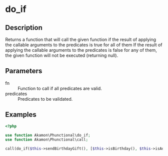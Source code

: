 # do_if

## Description
Returns a function that will call the given function if the result of applying the callable arguments to the predicates is true for all of them
If the result of applying the callable arguments to the predicates is false for any of them, the given function will not be executed (returning null).

## Parameters

<dl>
  <dt>fn</dt>
  <dd>Function to call if all predicates are valid.</dd>

  <dt>predicates</dt>
  <dd>Predicates to be validated.</dd>
</dl>

## Examples

```php
<?php

use function Akamon\Phunctional\do_if;
use function Akamon\Phunctional\call;

call(do_if($this->sendBirthdayGift(), [$this->isBirthday(), $this->isAdult()]), [$user]);

```
